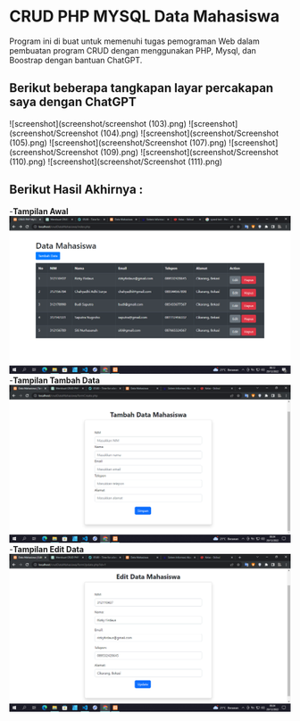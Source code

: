 # CRUD PHP MYSQL Data Mahasiswa

Program ini di buat untuk memenuhi tugas pemograman Web dalam 
pembuatan program CRUD dengan menggunakan PHP, Mysql, dan 
Boostrap dengan bantuan ChatGPT.

## Berikut beberapa tangkapan layar percakapan saya dengan ChatGPT
![screenshot](screenshot/screenshot (103).png)
![screenshot](screenshot/Screenshot (104).png)
![screenshot](screenshot/Screenshot (105).png)
![screenshot](screenshot/Screenshot (107).png)
![screenshot](screenshot/Screenshot (109).png)
![screenshot](screenshot/Screenshot (110).png)
![screenshot](screenshot/Screenshot (111).png)


## Berikut Hasil Akhirnya :
-**Tampilan Awal**
![screenshot](screenshot/index.png)
-**Tampilan Tambah Data**
![screenshot](screenshot/tambah.png)
-**Tampilan Edit Data**
![screenshot](screenshot/update.png)
